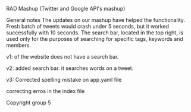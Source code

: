 RAD Mashup (Twitter and Google API's mashup)

General notes
The updates on our mashup have helped the functionality.
Fresh batch of tweets would crash under 5 seconds, but it worked successfully with 10 seconds.
The search bar, located in the top right, is used only for the purposes of searching for specific tags, keywords and members.

v1: of the website does not have a search bar.

v2: added search bar. it searches words on a tweet.

v3: Corrected spelling mistake on app.yaml file 

correcting erros in the index file 

Copyright group 5
